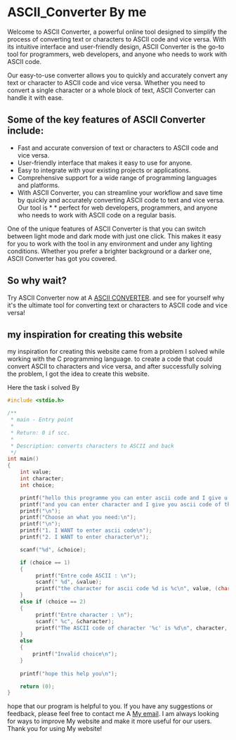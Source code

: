 # ASCII_Converter  By me 
Welcome to ASCII Converter, a powerful online tool designed to simplify the process of converting text or characters to ASCII code and vice versa. With its intuitive interface and user-friendly design, ASCII Converter is the go-to tool for programmers, web developers, and anyone who needs to work with ASCII code.

Our easy-to-use converter allows you to quickly and accurately convert any text or character to ASCII code and vice versa. Whether you need to convert a single character or a whole block of text, ASCII Converter can handle it with ease.


## Some of the key features of ASCII Converter include:

* Fast and accurate conversion of text or characters to ASCII code and vice versa.
* User-friendly interface that makes it easy to use for anyone.
* Easy to integrate with your existing projects or applications.
* Comprehensive support for a wide range of programming languages and platforms.
* With ASCII Converter, you can streamline your workflow and save time by quickly and accurately converting ASCII code to text and vice versa. Our tool is * * perfect for web developers, programmers, and anyone who needs to work with ASCII code on a regular basis.

One of the unique features of ASCII Converter is that you can switch between light mode and dark mode with just one click. This makes it easy for you to work with the tool in any environment and under any lighting conditions. Whether you prefer a brighter background or a darker one, ASCII Converter has got you covered.

## So why wait?

Try ASCII Converter now at A [ASCII CONVERTER](https://ouyabyte.netlify.app/). and see for yourself why it's the ultimate tool for converting text or characters to ASCII code and vice versa!

## my inspiration for creating this website
my inspiration for creating this website came from a problem I solved while working with the C programming language. to create a code that could convert ASCII to characters and vice versa, and after successfully solving the problem, I got the idea to create this website.

Here the task i solved By
```c
#include <stdio.h>

/**
 * main - Entry point
 * 
 * Return: 0 if scc.
 * 
 * Description: converts characters to ASCII and back 
 */
int main()
{
    int value;
    int character;
    int choice;

    printf("hello this programme you can enter ascii code and I give u char\n");
    printf("and you can enter character and I give you ascii code of this char\n");
    printf("\n");
    printf("Choose an what you need:\n");
    printf("\n");
    printf("1. I WANT to enter ascii code\n");
    printf("2. I WANT to enter character\n");

    scanf("%d", &choice);

    if (choice == 1)
    {
         printf("Entre code ASCII : \n");
         scanf(" %d", &value);
         printf("the character for ascii code %d is %c\n", value, (char)value);
    }
    else if (choice == 2)
    {
         printf("Entre character : \n");
         scanf(" %c", &character);
         printf("The ASCII code of character '%c' is %d\n", character, (int)character); 
    }
    else
    {
        printf("Invalid choice\n");
    }
    
    printf("hope this help you\n");

    return (0);
}
```

hope that our program is helpful to you. If you have any suggestions or feedback, please feel free to contact me A <a href="mailto:ouya200217@gmail.com">My email</a>. I am always looking for ways to improve My website and make it more useful for our users. Thank you for using My website!
